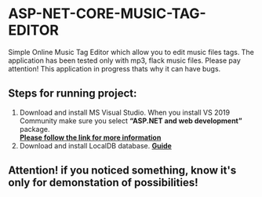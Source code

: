 # ASP-NET-CORE-MUSIC-TAG-EDITOR
Simple Online Music Tag Editor which allow you to edit music files tags. The application has been tested only with mp3, flack music files. 
Please pay attention! This application in progress thats why it can have bugs.

## Steps for running project:
1. Download and install MS Visual Studio. When you install VS 2019 Community make sure you select **“ASP.NET and web development”** package.  
**[Please follow the link for more information](https://docs.microsoft.com/en-us/visualstudio/install/install-visual-studio?view=vs-2019 "")**
2. Download and install LocalDB database. **[Guide](https://metanit.com/sql/sqlserver/1.4.php "")**

## **Attention! if you noticed something, know it's only for demonstation of possibilities!**
